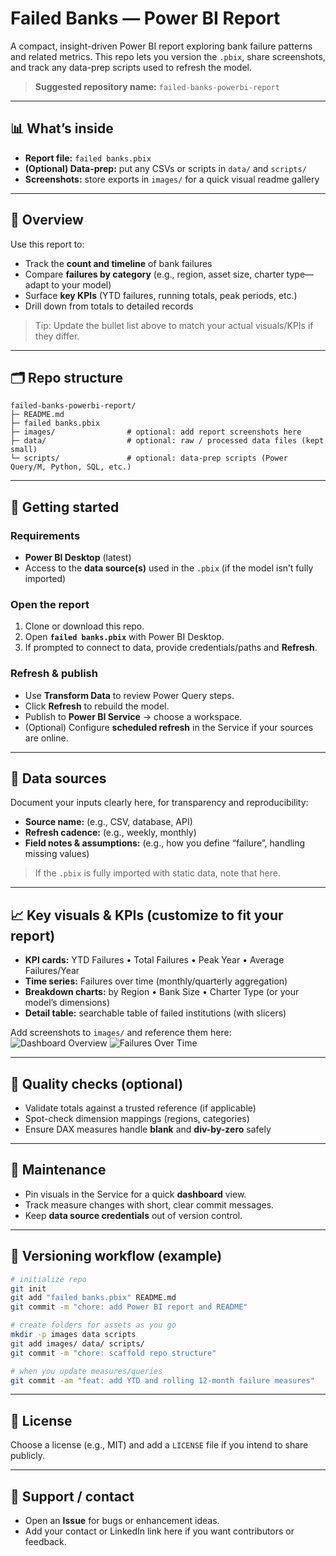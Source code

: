 # Failed Banks — Power BI Report

A compact, insight-driven Power BI report exploring bank failure patterns and related metrics. This repo lets you version the `.pbix`, share screenshots, and track any data-prep scripts used to refresh the model.

> **Suggested repository name:** `failed-banks-powerbi-report`

---

## 📊 What’s inside
- **Report file:** `failed banks.pbix`
- **(Optional) Data-prep:** put any CSVs or scripts in `data/` and `scripts/`
- **Screenshots:** store exports in `images/` for a quick visual readme gallery

---

## 🧭 Overview
Use this report to:
- Track the **count and timeline** of bank failures
- Compare **failures by category** (e.g., region, asset size, charter type—adapt to your model)
- Surface **key KPIs** (YTD failures, running totals, peak periods, etc.)
- Drill down from totals to detailed records

> Tip: Update the bullet list above to match your actual visuals/KPIs if they differ.

---

## 🗂️ Repo structure
```
failed-banks-powerbi-report/
├─ README.md
├─ failed banks.pbix
├─ images/                # optional: add report screenshots here
├─ data/                  # optional: raw / processed data files (kept small)
└─ scripts/               # optional: data-prep scripts (Power Query/M, Python, SQL, etc.)
```

---

## 🚀 Getting started

### Requirements
- **Power BI Desktop** (latest)
- Access to the **data source(s)** used in the `.pbix` (if the model isn’t fully imported)

### Open the report
1. Clone or download this repo.
2. Open **`failed banks.pbix`** with Power BI Desktop.
3. If prompted to connect to data, provide credentials/paths and **Refresh**.

### Refresh & publish
- Use **Transform Data** to review Power Query steps.
- Click **Refresh** to rebuild the model.
- Publish to **Power BI Service** → choose a workspace.
- (Optional) Configure **scheduled refresh** in the Service if your sources are online.

---

## 🔎 Data sources
Document your inputs clearly here, for transparency and reproducibility:

- **Source name:** (e.g., CSV, database, API)
- **Refresh cadence:** (e.g., weekly, monthly)
- **Field notes & assumptions:** (e.g., how you define “failure”, handling missing values)

> If the `.pbix` is fully imported with static data, note that here.

---

## 📈 Key visuals & KPIs (customize to fit your report)
- **KPI cards:** YTD Failures • Total Failures • Peak Year • Average Failures/Year
- **Time series:** Failures over time (monthly/quarterly aggregation)
- **Breakdown charts:** by Region • Bank Size • Charter Type (or your model’s dimensions)
- **Detail table:** searchable table of failed institutions (with slicers)

Add screenshots to `images/` and reference them here:
![Dashboard Overview](images/overview.png)
![Failures Over Time](images/failures-over-time.png)

---

## 🧪 Quality checks (optional)
- Validate totals against a trusted reference (if applicable)
- Spot-check dimension mappings (regions, categories)
- Ensure DAX measures handle **blank** and **div-by-zero** safely

---

## 🔧 Maintenance
- Pin visuals in the Service for a quick **dashboard** view.
- Track measure changes with short, clear commit messages.
- Keep **data source credentials** out of version control.

---

## 📝 Versioning workflow (example)
```bash
# initialize repo
git init
git add "failed banks.pbix" README.md
git commit -m "chore: add Power BI report and README"

# create folders for assets as you go
mkdir -p images data scripts
git add images/ data/ scripts/
git commit -m "chore: scaffold repo structure"

# when you update measures/queries
git commit -am "feat: add YTD and rolling 12-month failure measures"
```

---

## 📄 License
Choose a license (e.g., MIT) and add a `LICENSE` file if you intend to share publicly.

---

## 🙋 Support / contact
- Open an **Issue** for bugs or enhancement ideas.
- Add your contact or LinkedIn link here if you want contributors or feedback.
